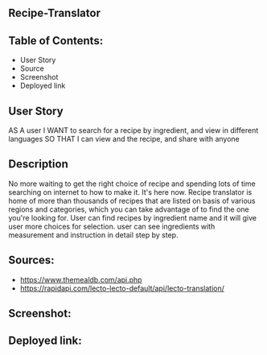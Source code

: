 ## Recipe-Translator

## Table of Contents:

- User Story
- Source
- Screenshot
- Deployed link

## User Story

AS A user
I WANT to search for a recipe by ingredient, and view in different languages
SO THAT I can view and the recipe, and share with anyone

## Description

No more waiting to get the right choice of recipe and spending lots of time searching on internet to how to make it.
It's here now. Recipe translator is home of more than thousands of recipes that are listed on basis of various regions and categories, which you can take advantage of to find the one you're looking for.
User can find recipes by ingredient name and it will give user more choices for selection.
user can see ingredients with measurement and instruction in detail step by step.

## Sources:

- https://www.themealdb.com/api.php
- https://rapidapi.com/lecto-lecto-default/api/lecto-translation/


## Screenshot:


## Deployed link:
